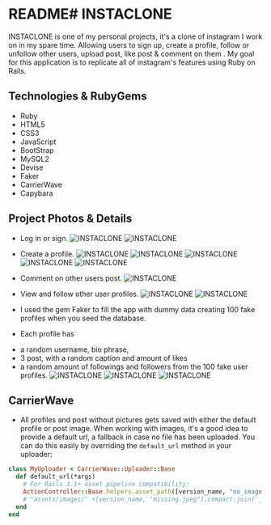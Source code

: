# README# INSTACLONE
INSTACLONE is one of my personal projects, it's a clone of instagram I work on in my spare time. Allowing users to sign up, create a profile, follow or unfollow other users, upload post, like post & comment on them . My goal for this application is to replicate all of instagram's features using Ruby on Rails.  


## Technologies & RubyGems
- Ruby
- HTML5
- CSS3
- JavaScript
- BootStrap
- MySQL2
- Devise
- Faker
- CarrierWave
- Capybara
## Project Photos & Details

* Log in or sign.
![INSTACLONE](https://github.com/kalil1/insta_clone/blob/read_me_changes/app/assets/images/Screen-Shot12.png)
![INSTACLONE](https://github.com/kalil1/insta_clone/blob/read_me_changes/app/assets/images/Screen-Shot13.png)
* Create a profile.
![INSTACLONE](https://github.com/kalil1/insta_clone/blob/read_me_changes/app/assets/images/Screen-Shot14.png)
![INSTACLONE](https://github.com/kalil1/insta_clone/blob/read_me_changes/app/assets/images/Screen-Shot14.png)
![INSTACLONE](https://github.com/kalil1/insta_clone/blob/read_me_changes/app/assets/images/Screen-Shot15.png)
![INSTACLONE](https://github.com/kalil1/insta_clone/blob/read_me_changes/app/assets/images/Screen-Shot17.png)
![INSTACLONE](https://github.com/kalil1/insta_clone/blob/read_me_changes/app/assets/images/Screen-Shot21.png)
* Comment on other users post.
![INSTACLONE](https://github.com/kalil1/insta_clone/blob/read_me_changes/app/assets/images/Screen-Shot16.png)
* View and follow other user profiles.
![INSTACLONE](https://github.com/kalil1/insta_clone/blob/read_me_changes/app/assets/images/Screen-Shot18.png)
![INSTACLONE](https://github.com/kalil1/insta_clone/blob/read_me_changes/app/assets/images/Screen-Shot20.png)

* I used the gem Faker to fill the app with dummy data creating 100 fake profiles when you seed the database.
* Each profile has
- a random username, bio phrase,
- 3 post, with a random caption and amount of likes
- a random amount of followings and followers from the 100 fake user profiles.
![INSTACLONE](https://github.com/kalil1/insta_clone/blob/read_me_changes/app/assets/images/Screen-Shot10.png)
![INSTACLONE](https://github.com/kalil1/insta_clone/blob/read_me_changes/app/assets/images/Screen-Shot8.png)
![INSTACLONE](https://github.com/kalil1/insta_clone/blob/read_me_changes/app/assets/images/Screen-Shot23.png)

## CarrierWave
* All profiles and post without pictures gets saved with either the default profile or post image. When working with images, it's a good idea to provide a default url, a fallback in case no file has been uploaded. You can do this easily by overriding the `default_url` method in your uploader:

```ruby
class MyUploader < CarrierWave::Uploader::Base
  def default_url(*args)
    # For Rails 3.1+ asset pipeline compatibility:
    ActionController::Base.helpers.asset_path([version_name, "no_image.png"].compact.join('_'))
    # "assets/images/" +[version_name, "missing.jpeg"].compact.join('_')
  end
end
```

<!-- ## Features
* Search for upcoming appointments.
* Register for an account.
* Upload photos to include database. -->

